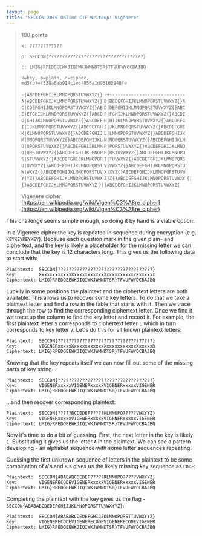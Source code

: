 ```yaml
---
layout: page
title: "SECCON 2016 Online CTF Writeup: Vigenere"
---
```


> 100 points
> 
> ```k: ????????????```
>
> ```p: SECCON{???????????????????????????????????}```
>
> ```c: LMIG}RPEDOEEWKJIQIWKJWMNDTSR}TFVUFWYOCBAJBQ```
>
> ```k=key, p=plain, c=cipher, md5(p)=f528a6ab914c1ecf856a1d93103948fe```
> 
> ```-|ABCDEFGHIJKLMNOPQRSTUVWXYZ{}```
> ```-+----------------------------```
> ```A|ABCDEFGHIJKLMNOPQRSTUVWXYZ{}```
> ```B|BCDEFGHIJKLMNOPQRSTUVWXYZ{}A```
> ```C|CDEFGHIJKLMNOPQRSTUVWXYZ{}AB```
> ```D|DEFGHIJKLMNOPQRSTUVWXYZ{}ABC```
> ```E|EFGHIJKLMNOPQRSTUVWXYZ{}ABCD```
> ```F|FGHIJKLMNOPQRSTUVWXYZ{}ABCDE```
> ```G|GHIJKLMNOPQRSTUVWXYZ{}ABCDEF```
> ```H|HIJKLMNOPQRSTUVWXYZ{}ABCDEFG```
> ```I|IJKLMNOPQRSTUVWXYZ{}ABCDEFGH```
> ```J|JKLMNOPQRSTUVWXYZ{}ABCDEFGHI```
> ```K|KLMNOPQRSTUVWXYZ{}ABCDEFGHIJ```
> ```L|LMNOPQRSTUVWXYZ{}ABCDEFGHIJK```
> ```M|MNOPQRSTUVWXYZ{}ABCDEFGHIJKL```
> ```N|NOPQRSTUVWXYZ{}ABCDEFGHIJKLM```
> ```O|OPQRSTUVWXYZ{}ABCDEFGHIJKLMN```
> ```P|PQRSTUVWXYZ{}ABCDEFGHIJKLMNO```
> ```Q|QRSTUVWXYZ{}ABCDEFGHIJKLMNOP```
> ```R|RSTUVWXYZ{}ABCDEFGHIJKLMNOPQ```
> ```S|STUVWXYZ{}ABCDEFGHIJKLMNOPQR```
> ```T|TUVWXYZ{}ABCDEFGHIJKLMNOPQRS```
> ```U|UVWXYZ{}ABCDEFGHIJKLMNOPQRST```
> ```V|VWXYZ{}ABCDEFGHIJKLMNOPQRSTU```
> ```W|WXYZ{}ABCDEFGHIJKLMNOPQRSTUV```
> ```X|XYZ{}ABCDEFGHIJKLMNOPQRSTUVW```
> ```Y|YZ{}ABCDEFGHIJKLMNOPQRSTUVWX```
> ```Z|Z{}ABCDEFGHIJKLMNOPQRSTUVWXY```
> ```{|{}ABCDEFGHIJKLMNOPQRSTUVWXYZ```
> ```}|}ABCDEFGHIJKLMNOPQRSTUVWXYZ{```
> 
> Vigenere cipher
> [https://en.wikipedia.org/wiki/Vigen%C3%A8re_cipher](https://en.wikipedia.org/wiki/Vigen%C3%A8re_cipher)

This challenge seems simple enough, so doing it by hand is a viable option.

In a Vigenere cipher the key is repeated in sequence during encryption (e.g. ```KEYKEYKEYKEY```). Because each question mark in the given plain- and ciphertext, and the key is likely a placeholder for the missing letter we can conclude that the key is 12 characters long. This gives us the following data to start with:

```
Plaintext:  SECCON{???????????????????????????????????}
Key:        XxxxxxxxxxxxXxxxxxxxxxxxXxxxxxxxxxxxXxxxxxx
Ciphertext: LMIG}RPEDOEEWKJIQIWKJWMNDTSR}TFVUFWYOCBAJBQ
```

Luckily in some positions the plaintext and the ciphertext letters are both available. This allows us to recover some key letters. To do that we take a plaintext letter and find a row in the table that starts with it. Then we trace through the row to find the corresponding ciphertext letter. Once we find it we trace up the column to find the key letter and record it. For example, the first plaintext letter ```S``` corresponds to ciphertext letter ```L``` which in turn corresponds to key letter ```V```. Let's do this for all known plaintext letters:

```
Plaintext:  SECCON{???????????????????????????????????}
Key:        VIGENERxxxxxXxxxxxxxxxxxXxxxxxxxxxxxXxxxxxR
Ciphertext: LMIG}RPEDOEEWKJIQIWKJWMNDTSR}TFVUFWYOCBAJBQ
```

Knowing that the key repeats itself we can now fill out some of the missing parts of key string...:

```
Plaintext:  SECCON{???????????????????????????????????}
Key:        VIGENERxxxxxVIGENERxxxxxVIGENERxxxxxVIGENER
Ciphertext: LMIG}RPEDOEEWKJIQIWKJWMNDTSR}TFVUFWYOCBAJBQ
```

...and then recover corresponding plaintext:

```
Plaintext:  SECCON{?????BCDEDEF?????KLMNOPQ?????VWXYYZ}
Key:        VIGENERxxxxxVIGENERxxxxxVIGENERxxxxxVIGENER
Ciphertext: LMIG}RPEDOEEWKJIQIWKJWMNDTSR}TFVUFWYOCBAJBQ
```

Now it's time to do a bit of guessing. First, the next letter in the key is likely ```E```. Substituting it gives us the letter ```A``` in the plaintext. We can see a pattern developing - an alphabet sequence with some letter sequences repeating.

Guessing the first unknown sequence of letters in the plaintext to be some combination of ```A```'s and ```B```'s gives us the likely missing key sequence as ```CODE```:

```
Plaintext:  SECCON{ABABABCDEDEF?????KLMNOPQ?????VWXYYZ}
Key:        VIGENERECODEVIGENERxxxxxVIGENERxxxxxVIGENER
Ciphertext: LMIG}RPEDOEEWKJIQIWKJWMNDTSR}TFVUFWYOCBAJBQ
```

Completing the plaintext with the key gives us the flag - ```SECCON{ABABABCDEDEFGHIJJKLMNOPQRSTTUVWXYYZ}```:

```
Plaintext:  SECCON{ABABABCDEDEFGHIJJKLMNOPQRSTTUVWXYYZ}
Key:        VIGENERECODEVIGENERECODEVIGENERECODEVIGENER
Ciphertext: LMIG}RPEDOEEWKJIQIWKJWMNDTSR}TFVUFWYOCBAJBQ
```


